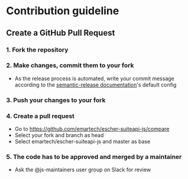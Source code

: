 # Contribution guideline

## Create a GitHub Pull Request

### 1. Fork the repository
### 2. Make changes, commit them to your fork
 - As the release process is automated, write your commit message according to the [semantic-release documentation](https://github.com/semantic-release/semantic-release?tab=readme-ov-file#commit-message-format)'s default config
### 3. Push your changes to your fork
### 4. Create a pull request
 - Go to https://github.com/emartech/escher-suiteapi-js/compare
 - Select your fork and branch as head
 - Select emartech/escher-suiteapi-js and master as base
### 5. The code has to be approved and merged by a maintainer
 - Ask the @js-maintainers user group on Slack for review